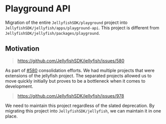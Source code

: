 # Playground API

Migration of the entire `JellyfishSDK/playground` project into `JellyfishSDK/jellyfish/apps/playground-api`. This
project is different from `JellyfishSDK/jellyfish/packages/playground`.

## Motivation

> https://github.com/JellyfishSDK/jellyfish/issues/580

As part of [#580](https://github.com/JellyfishSDK/jellyfish/issues/580) consolidation efforts. We had multiple projects
that were extensions of the jellyfish project. The separated projects allowed us to move quickly initially but proves to
be a bottleneck when it comes to development.

> https://github.com/JellyfishSDK/jellyfish/issues/978

We need to maintain this project regardless of the slated deprecation. By migrating this project into
`JellyfishSDK/jellyfish`, we can maintain it in one place.

